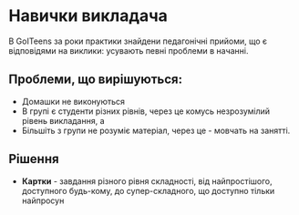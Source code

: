# Навички викладача
В GoITeens за роки практики знайдени педагонічні прийоми, що є відповідями на виклики: усувають певні проблеми в начанні.  
## Проблеми, що вирішуються:
* Домашки не виконуються
* В групі є студенти різних рівнів, через це комусь незрозумілий рівень викладання, а 
* Більшіть з групи не розуміє матеріал, через це - мовчать на занятті.

## Рішення
* **Картки** - завдання різного рівня складності, від найпростішого, доступного будь-кому, до супер-складного, що доступно тільки найпросун 